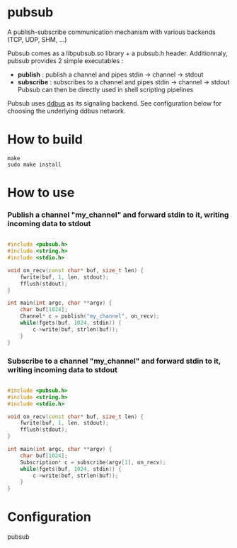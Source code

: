 # pubsub
A publish-subscribe communication mechanism with various backends (TCP, UDP, SHM, ...)

Pubsub comes as a libpubsub.so library + a pubsub.h header.
Additionnaly, pubsub provides 2 simple executables :
* **publish** : publish a channel and pipes stdin -> channel -> stdout
* **subscribe** : subscribes to a channel and pipes stdin -> channel -> stdout
Pubsub can then be directly used in shell scripting pipelines

Pubsub uses [ddbus](https://github.com/roule-marcel/ddbus) as its signaling backend. See configuration below for choosing the underlying ddbus network.

# How to build
````
make
sudo make install
````

# How to use

### Publish a channel "my_channel" and forward stdin to it, writing incoming data to stdout
````cpp

#include <pubsub.h>
#include <string.h>
#include <stdio.h>

void on_recv(const char* buf, size_t len) {
	fwrite(buf, 1, len, stdout);
	fflush(stdout);
}

int main(int argc, char **argv) {
	char buf[1024];
	Channel* c = publish("my_channel", on_recv);
	while(fgets(buf, 1024, stdin)) {
		c->write(buf, strlen(buf));
	}
}
````

### Subscribe to a channel "my_channel" and forward stdin to it, writing incoming data to stdout
````cpp

#include <pubsub.h>
#include <string.h>
#include <stdio.h>

void on_recv(const char* buf, size_t len) {
	fwrite(buf, 1, len, stdout);
	fflush(stdout);
}

int main(int argc, char **argv) {
	char buf[1024];
	Subscription* c = subscribe(argv[1], on_recv);
	while(fgets(buf, 1024, stdin)) {
		c->write(buf, strlen(buf));
	}
}
````

# Configuration

pubsub
